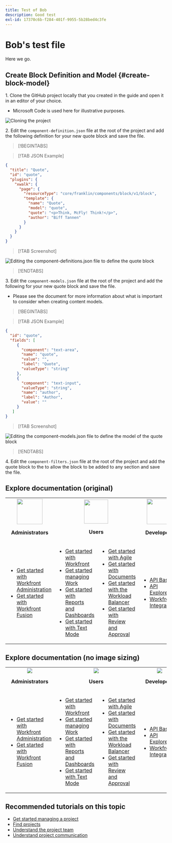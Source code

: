 ```yaml
---
title: Test of Bob
description: Good test
exl-id: 17370c6b-f284-401f-9955-5b28bed4c3fe
---
```

# Bob's test file

Here we go.

## Create Block Definition and Model {#create-block-model}

1&period; Clone the GitHub project locally that you created in the guide and open it in an editor of your choice.

   * Microsoft Code is used here for illustrative purposes.

   ![Cloning the project](assets/adobe-logo-old.png)

2&period; Edit the `component-definition.json` file at the root of the project and add the following definition for your new quote block and save the file.

>[!BEGINTABS]

>[!TAB JSON Example]

```json
{
  "title": "Quote",
  "id": "quote",
  "plugins": {
    "xwalk": {
      "page": {
        "resourceType": "core/franklin/components/block/v1/block",
        "template": {
          "name": "Quote",
          "model": "quote",
          "quote": "<p>Think, McFly! Think!</p>",
          "author": "Biff Tannen"
        }
      }
    }
  }
}
```

>[!TAB Screenshot]

![Editing the component-definitions.json file to define the quote block](assets/aem_desktop_app_usecases_v2.png)

>[!ENDTABS]

3&period; Edit the `component-models.json` file at the root of the project and add the following  for your new quote block and save the file.

   * Please see the document  for more information about what is important to consider when creating content models.

>[!BEGINTABS]

>[!TAB JSON Example]

```json
{
  "id": "quote",
  "fields": [
     {
       "component": "text-area",
       "name": "quote",
       "value": "",
       "label": "Quote",
       "valueType": "string"
     },
     {
       "component": "text-input",
       "valueType": "string",
       "name": "author",
       "label": "Author",
       "value": ""
     }
   ]
}
```

>[!TAB Screenshot]

![Editing the component-models.json file to define the model of the quote block](assets/adobe-logo-old.png)

>[!ENDTABS]

4&period; Edit the `component-filters.json` file at the root of the project and add the quote block to the  to allow the block to be added to any section and save the file.


## Explore documentation (original)

<table>
   <tr>
    <td style="text-align: center;"><img src="assets/admin.svg" style="width: 80px; height: 80px;"><p><b>Administrators</b></p></td>
    <td colspan="2" style="text-align: center;"><img src="assets/user.svg" style="width: 75px; height: 75px;"><p><b>Users</b></p></td>
    <td style="text-align: center;"><img src="assets/developer.svg" style="width: 80px; height: 80px;"><p><b>Developers</b></p></td>
  </tr>
  <tr>
    <td>
    <ul>
    <li><a href="https://www.adobe.com">Get started with Workfront Administration</a></li>
    <li><a href="https://www.adobe.com">Get started with Workfront Fusion</li>
    </ul>
 </td>
    <td>
        <ul>
        <li><a href="https://www.adobe.com">Get started with Workfront</a></li>
        <li><a href="https://www.adobe.com">Get started managing Work</a></li>
        <li><a href="https://www.adobe.com">Get started with Reports and Dashboards</a></li>
        <li><a href="https://www.adobe.com">Get started with Text Mode</a></li>
        </ul>
    </td>
    <td><ul>
        <li><a href="https://www.adobe.com">Get started with Agile</a></li>
        <li><a href="https://www.adobe.com">Get started with Documents</a></li>
        <li><a href="https://www.adobe.com">Get started with the Workload Balancer</a></li>
        <li><a href="https://www.adobe.com">Get started with Review and Approval</a></li>
        </ul></td>
    <td><ul>
        <li><a href="https://www.adobe.com">API Basics</a></li>
        <li><a href="https://www.adobe.com">API Explorer</a></li>
        <li><a href="https://www.adobe.com">Workfront Integrations</a></li>
        </ul></td>
  </tr>
</table>

## Explore documentation (no image sizing)

<table>
   <tr>
    <td style="text-align: center;"><img src="assets/admin.svg"><p><b>Administrators</b></p></td>
    <td colspan="2" style="text-align: center;"><img src="assets/user.svg"><p><b>Users</b></p></td>
    <td style="text-align: center;"><img src="assets/developer.svg"><p><b>Developers</b></p></td>
  </tr>
  <tr>
    <td>
    <ul>
    <li><a href="https://www.adobe.com">Get started with Workfront Administration</a></li>
    <li><a href="https://www.adobe.com">Get started with Workfront Fusion</li>
    </ul>
 </td>
    <td>
        <ul>
        <li><a href="https://www.adobe.com">Get started with Workfront</a></li>
        <li><a href="https://www.adobe.com">Get started managing Work</a></li>
        <li><a href="https://www.adobe.com">Get started with Reports and Dashboards</a></li>
        <li><a href="https://www.adobe.com">Get started with Text Mode</a></li>
        </ul>
    </td>
    <td><ul>
        <li><a href="https://www.adobe.com">Get started with Agile</a></li>
        <li><a href="https://www.adobe.com">Get started with Documents</a></li>
        <li><a href="https://www.adobe.com">Get started with the Workload Balancer</a></li>
        <li><a href="https://www.adobe.com">Get started with Review and Approval</a></li>
        </ul></td>
    <td><ul>
        <li><a href="https://www.adobe.com">API Basics</a></li>
        <li><a href="https://www.adobe.com">API Explorer</a></li>
        <li><a href="https://www.adobe.com">Workfront Integrations</a></li>
        </ul></td>
  </tr>
</table>

## Recommended tutorials on this topic

* [Get started managing a project](https://experienceleague.adobe.com/en/docs/workfront-learn/tutorials-workfront/manage-work/projects/getting-started-manage-a-project.md)
* [Find projects](https://experienceleague.adobe.com/en/docs/workfront-learn/tutorials-workfront/manage-work/projects/find-projects.md)
* [Understand the project team](https://experienceleague.adobe.com/en/docs/workfront-learn/tutorials-workfront/manage-work/projects/understand-the-project-team.md)
* [Understand project communication](https://experienceleague.adobe.com/en/docs/workfront-learn/tutorials-workfront/manage-work/projects/understand-project-communication.md)
